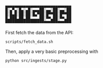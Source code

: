 ```

▄▄▄▄▄▄▄▄▄▄▄▄▄▄▄▄▄▄▄▄▄▄▄▄▄▄▄▄▄
█░▄▀▄░█▄░▄█░▄▄▄██░▄▄░██░▄▄░██
█░█▄█░██░██░█▄▀██░█▀▀██░█▀▀██
█▄███▄██▄██▄▄▄▄██░▀▀▄██░▀▀▄██
▀▀▀▀▀▀▀▀▀▀▀▀▀▀▀▀▀▀▀▀▀▀▀▀▀▀▀▀▀

```

First fetch the data from the API:

```bash
scripts/fetch_data.sh
```

Then, apply a very basic preprocessing with

```bash
python src/ingests/stage.py
```